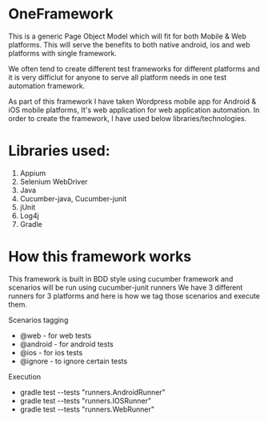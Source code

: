 # OneFramework
This is a generic Page Object Model which will fit for both Mobile & Web platforms.
This will serve the benefits to both native android, ios and web platforms with single framework.

We often tend to create different test frameworks for different platforms and it is very difficlut for anyone to serve all platform needs in one test automation framework.

As part of this framework I have taken Wordpress mobile app for Android & iOS mobile platforms, It's web application for web application automation. In order to create the framework, I have used below libraries/technologies.

# Libraries used:
1. Appium
2. Selenium WebDriver
3. Java
4. Cucumber-java, Cucumber-junit
5. jUnit
6. Log4j
7. Gradle

# How this framework works
This framework is built in BDD style using cucumber framework and scenarios will be run using cucumber-junit runners
We have 3 different runners for 3 platforms and here is how we tag those scenarios and execute them.

Scenarios tagging
* @web - for web tests
* @android - for android tests
* @ios - for ios tests
* @ignore - to ignore certain tests

Execution
+ gradle test --tests "runners.AndroidRunner"
+ gradle test --tests "runners.IOSRunner"
+ gradle test --tests "runners.WebRunner"
